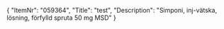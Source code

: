 {
  "ItemNr": "059364",
  "Title": "test",
  "Description": "Simponi, inj-vätska, lösning, förfylld spruta 50 mg MSD"
}